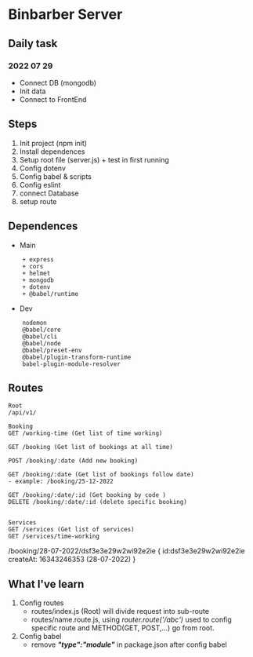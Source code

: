 # Binbarber Server

## Daily task

### 2022 07 29

- Connect DB (mongodb)
- Init data
- Connect to FrontEnd

## Steps

1. Init project (npm init)
2. Install dependences
3. Setup root file (server.js) + test in first running
4. Config dotenv
5. Config babel & scripts
6. Config eslint
7. connect Database
8. setup route

## Dependences

- Main

```
	+ express
	+ cors
	+ helmet
	+ mongodb
	+ dotenv
	+ @babel/runtime

```

- Dev

```
	nodemon
	@babel/core
	@babel/cli
	@babel/node
	@babel/preset-env
	@babel/plugin-transform-runtime
	babel-plugin-module-resolver
```

## Routes

```
Root
/api/v1/

Booking
GET /working-time (Get list of time working)

GET /booking (Get list of bookings at all time)

POST /booking/:date (Add new booking)

GET /booking/:date (Get list of bookings follow date)
- example: /booking/25-12-2022

GET /booking/:date/:id (Get booking by code )
DELETE /booking/:date/:id (delete specific booking)


Services
GET /services (Get list of services)
GET /services/time-working

```

/booking/28-07-2022/dsf3e3e29w2wi92e2ie
{
id:dsf3e3e29w2wi92e2ie
createAt: 16343246353 (28-07-2022)
}

## What I've learn

1. Config routes
   - routes/index.js (Root) will divide request into sub-route
   - routes/name.route.js, using _router.route('/abc')_ used to config specific route and METHOD(GET, POST,...) go from root.
2. Config babel
   - remove **_"type":"module"_** in package.json after config babel
